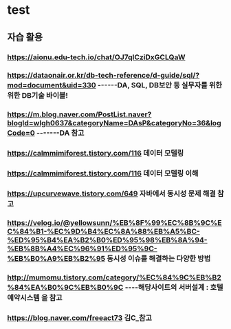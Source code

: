 # test
## 자습 활용
### https://aionu.edu-tech.io/chat/OJ7qlCziDxGCLQaW
### https://dataonair.or.kr/db-tech-reference/d-guide/sql/?mod=document&uid=330  ------DA, SQL, DB보안 등 실무자를 위한 위한 DB기술 바이블!
### https://m.blog.naver.com/PostList.naver?blogId=wlgh0637&categoryName=DAsP&categoryNo=36&logCode=0   -------DA 참고
### https://calmmimiforest.tistory.com/116  데이터 모델링
### https://calmmimiforest.tistory.com/116  데이터 모델링 이해
### https://upcurvewave.tistory.com/649 자바에서 동시성 문제 해결 참고
### https://velog.io/@yellowsunn/%EB%8F%99%EC%8B%9C%EC%84%B1-%EC%9D%B4%EC%8A%88%EB%A5%BC-%ED%95%B4%EA%B2%B0%ED%95%98%EB%8A%94-%EB%8B%A4%EC%96%91%ED%95%9C-%EB%B0%A9%EB%B2%95   동시성 이슈를 해결하는 다양한 방법
### http://mumomu.tistory.com/category/%EC%84%9C%EB%B2%84%EA%B0%9C%EB%B0%9C ----해당사이트의 서버설계 : 호텔예약시스템 을 참고
### https://blog.naver.com/freeact73  김C_참고
